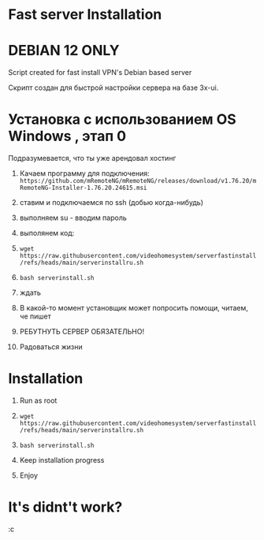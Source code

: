 # Fast server Installation
# DEBIAN 12 ONLY
Script created for fast install VPN's Debian based server

Скрипт создан для быстрой настройки сервера на базе 3x-ui.
 
# Установка с использованием OS Windows , этап 0

Подразумевается, что ты уже арендовал хостинг
1) Качаем программу для подключения:
`https://github.com/mRemoteNG/mRemoteNG/releases/download/v1.76.20/mRemoteNG-Installer-1.76.20.24615.msi`
2) ставим и подключаемся по ssh (добью когда-нибудь)
3) выполняем su - вводим пароль
4) выполянем код:
5) `wget https://raw.githubusercontent.com/videohomesystem/serverfastinstall/refs/heads/main/serverinstallru.sh`
6) `bash serverinstall.sh`

3) ждать
4) В какой-то момент установщик может попросить помощи, читаем, че пишет
5) РЕБУТНУТЬ СЕРВЕР ОБЯЗАТЕЛЬНО!
6) Радоваться жизни


# Installation 
1) Run as root
2) `wget https://raw.githubusercontent.com/videohomesystem/serverfastinstall/refs/heads/main/serverinstallru.sh`
3) `bash serverinstall.sh`

4) Keep installation progress
5) Enjoy

# It's didnt't work?
:c
